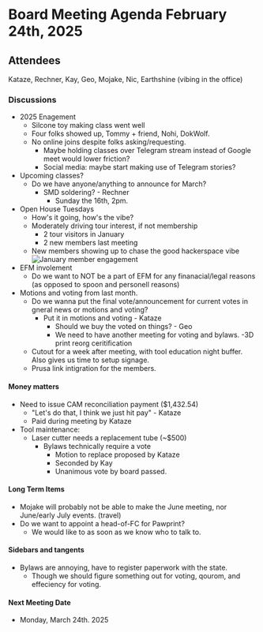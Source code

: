 # Board Meeting Agenda February 24th, 2025

## Attendees
Kataze, Rechner, Kay, Geo, Mojake, Nic, Earthshine (vibing in the office)

### Discussions 
- 2025 Enagement
    - Silcone toy making class went well
    - Four folks showed up, Tommy + friend, Nohi, DokWolf. 
    - No online joins despite folks asking/requesting.
      - Maybe holding classes over Telegram stream instead of Google meet would lower friction?
      - Social media: maybe start making use of Telegram stories?
- Upcoming classes?
  - Do we have anyone/anything to announce for March?
    - SMD soldering? - Rechner 
        - Sunday the 16th, 2pm. 
- Open House Tuesdays
    - How's it going, how's the vibe?
    - Moderately driving tour interest, if not membership
      - 2 tour visitors in  January
      - 2 new members last meeting
    - New members showing up to chase the good hackerspace vibe
    ![January member engagement](https://github.com/user-attachments/assets/a857613b-8dca-446c-8f85-a197ec4daddd)
- EFM involement
    - Do we want to NOT be a part of EFM for any finanacial/legal reasons (as opposed to spoon and personell reasons)
- Motions and voting from last month.
    - Do we wanna put the final vote/announcement for current votes in gneral news or motions and voting?
        - Put it in motions and voting - Kataze 
            - Should we buy the voted on things? - Geo
            - We need to have another meeting for voting and bylaws. 
-3D print reorg ceritification
    - Cutout for a week after meeting, with tool education night buffer. Also gives us time to setup signage. 
    - Prusa link intigration for the members. 

#### Money matters
- Need to issue CAM reconciliation payment ($1,432.54)
    - "Let's do that, I think we just hit pay" - Kataze 
    - Paid during meeting by Kataze
- Tool maintenance:
  - Laser cutter needs a replacement tube (~$500)
    - Bylaws technically require a vote 
        - Motion to replace proposed by Kataze 
        - Seconded by Kay
        - Unanimous vote by board passed. 

#### Long Term Items
- Mojake will probably not be able to make the June meeting, nor June/early July events. (travel)
- Do we want to appoint a head-of-FC for Pawprint? 
    - We would like to as soon as we know who to talk to. 

#### Sidebars and tangents
- Bylaws are annoying, have to register paperwork with the state.
    - Though we should figure something out for voting, qourom, and effeciency for voting. 


#### Next Meeting Date
- Monday, March 24th. 2025
